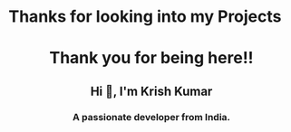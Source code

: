 # Thanks for looking into my Projects
<h1 align="center">Thank you for being here!!</h1>
<h2 align="center">Hi 👋, I'm Krish Kumar</h1>
<h3 align="center">A passionate developer from India.</h3>


